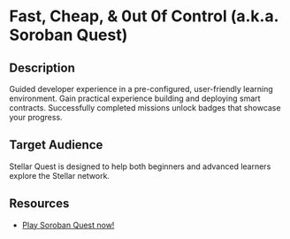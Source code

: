 # Fast, Cheap, & 0ut 0f Control (a.k.a. Soroban Quest)

## Description

Guided developer experience in a pre-configured, user-friendly learning environment. Gain practical experience building and deploying smart contracts. Successfully completed missions unlock badges that showcase your progress.

## Target Audience

Stellar Quest is designed to help both beginners and advanced learners explore the Stellar network.

## Resources

- [Play Soroban Quest now!](https://fastcheapandoutofcontrol.com/tutorial#quest-list)
